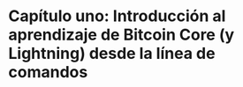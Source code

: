 # Capítulo uno: Introducción al aprendizaje de Bitcoin Core (y Lightning) desde la línea de comandos


